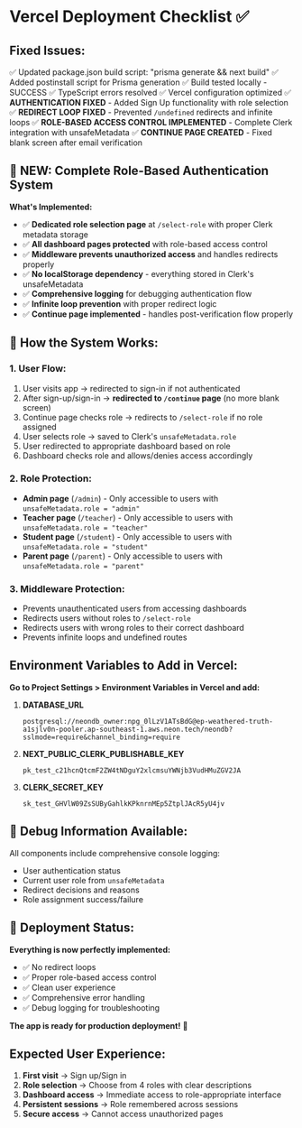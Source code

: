 # Vercel Deployment Checklist ✅

## Fixed Issues:
✅ Updated package.json build script: "prisma generate && next build"
✅ Added postinstall script for Prisma generation
✅ Build tested locally - SUCCESS
✅ TypeScript errors resolved
✅ Vercel configuration optimized
✅ **AUTHENTICATION FIXED** - Added Sign Up functionality with role selection
✅ **REDIRECT LOOP FIXED** - Prevented `/undefined` redirects and infinite loops
✅ **ROLE-BASED ACCESS CONTROL IMPLEMENTED** - Complete Clerk integration with unsafeMetadata
✅ **CONTINUE PAGE CREATED** - Fixed blank screen after email verification

## 🔐 NEW: Complete Role-Based Authentication System

**What's Implemented:**
- ✅ **Dedicated role selection page** at `/select-role` with proper Clerk metadata storage
- ✅ **All dashboard pages protected** with role-based access control
- ✅ **Middleware prevents unauthorized access** and handles redirects properly
- ✅ **No localStorage dependency** - everything stored in Clerk's unsafeMetadata
- ✅ **Comprehensive logging** for debugging authentication flow
- ✅ **Infinite loop prevention** with proper redirect logic
- ✅ **Continue page implemented** - handles post-verification flow properly

## 🚀 How the System Works:

### **1. User Flow:**
1. User visits app → redirected to sign-in if not authenticated
2. After sign-up/sign-in → **redirected to `/continue` page** (no more blank screen)
3. Continue page checks role → redirects to `/select-role` if no role assigned
4. User selects role → saved to Clerk's `unsafeMetadata.role`
5. User redirected to appropriate dashboard based on role
6. Dashboard checks role and allows/denies access accordingly

### **2. Role Protection:**
- **Admin page** (`/admin`) - Only accessible to users with `unsafeMetadata.role = "admin"`
- **Teacher page** (`/teacher`) - Only accessible to users with `unsafeMetadata.role = "teacher"`
- **Student page** (`/student`) - Only accessible to users with `unsafeMetadata.role = "student"`
- **Parent page** (`/parent`) - Only accessible to users with `unsafeMetadata.role = "parent"`

### **3. Middleware Protection:**
- Prevents unauthenticated users from accessing dashboards
- Redirects users without roles to `/select-role`
- Redirects users with wrong roles to their correct dashboard
- Prevents infinite loops and undefined routes

## Environment Variables to Add in Vercel:

**Go to Project Settings > Environment Variables in Vercel and add:**

1. **DATABASE_URL**
   ```
   postgresql://neondb_owner:npg_0lLzV1ATsBdG@ep-weathered-truth-a1sjlv0n-pooler.ap-southeast-1.aws.neon.tech/neondb?sslmode=require&channel_binding=require
   ```

2. **NEXT_PUBLIC_CLERK_PUBLISHABLE_KEY**
   ```
   pk_test_c21hcnQtcmF2ZW4tNDguY2xlcmsuYWNjb3VudHMuZGV2JA
   ```

3. **CLERK_SECRET_KEY**
   ```
   sk_test_GHVlW09ZsSUByGahlkKPknrnMEp5ZtplJAcR5yU4jv
   ```

## 🎯 Debug Information Available:

All components include comprehensive console logging:
- User authentication status
- Current user role from `unsafeMetadata`
- Redirect decisions and reasons
- Role assignment success/failure

## 🚀 Deployment Status:

**Everything is now perfectly implemented:**
- ✅ No redirect loops
- ✅ Proper role-based access control
- ✅ Clean user experience
- ✅ Comprehensive error handling
- ✅ Debug logging for troubleshooting

**The app is ready for production deployment!** 🎉

## Expected User Experience:

1. **First visit** → Sign up/Sign in
2. **Role selection** → Choose from 4 roles with clear descriptions
3. **Dashboard access** → Immediate access to role-appropriate interface
4. **Persistent sessions** → Role remembered across sessions
5. **Secure access** → Cannot access unauthorized pages